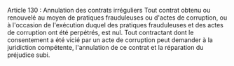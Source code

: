 Article 130 : Annulation des contrats irréguliers
Tout contrat obtenu ou renouvelé au moyen de pratiques frauduleuses ou
d'actes de corruption, ou à l'occasion de l'exécution duquel des
pratiques frauduleuses et des actes de corruption ont été perpétrés, est
nul.
Tout contractant dont le consentement a été vicié par un acte de
corruption peut demander à la juridiction compétente, l'annulation de
ce contrat et la réparation du préjudice subi.